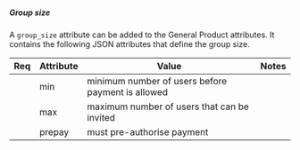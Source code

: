##### Group size

A `group_size` attribute can be added to the General Product attributes. It contains the following JSON attributes that define the group size.

| Req | Attribute       | Value       | Notes |
|:---:| --------------- | ----------- | ----- |
|     | min             | minimum number of users before payment is allowed | |
|     | max             | maximum number of users that can be invited | |
|     | prepay          | must pre-authorise payment | | |

